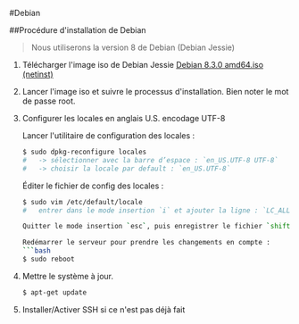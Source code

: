 #Debian

##Procédure d'installation de Debian

>Nous utiliserons la version 8 de Debian (Debian Jessie)

1. Télécharger l'image iso de Debian Jessie [Debian 8.3.0 amd64.iso (netinst)](http://cdimage.debian.org/debian-cd/8.3.0/amd64/iso-cd/debian-8.3.0-amd64-netinst.iso)
2. Lancer l'image iso et suivre le processus d'installation. Bien noter le mot de passe root.
    
3. Configurer les locales en anglais U.S. encodage UTF-8

    Lancer l'utilitaire de configuration des locales :
    ```bash
    $ sudo dpkg-reconfigure locales
    #   -> sélectionner avec la barre d’espace : `en_US.UTF-8 UTF-8`
	#   -> choisir la locale par default : `en_US.UTF-8`
	```

	Éditer le fichier de config des locales :
    ```bash
    $ sudo vim /etc/default/locale
    #   entrer dans le mode insertion `i` et ajouter la ligne : `LC_ALL=en_US.UTF-8`. 
    
    Quitter le mode insertion `esc`, puis enregistrer le fichier `shift`+`z``z`
    
    Redémarrer le serveur pour prendre les changements en compte :
    ```bash
    $ sudo reboot
    ```

4. Mettre le système à jour.

    ```bash
    $ apt-get update
    ```
5. Installer/Activer SSH si ce n'est pas déjà fait









